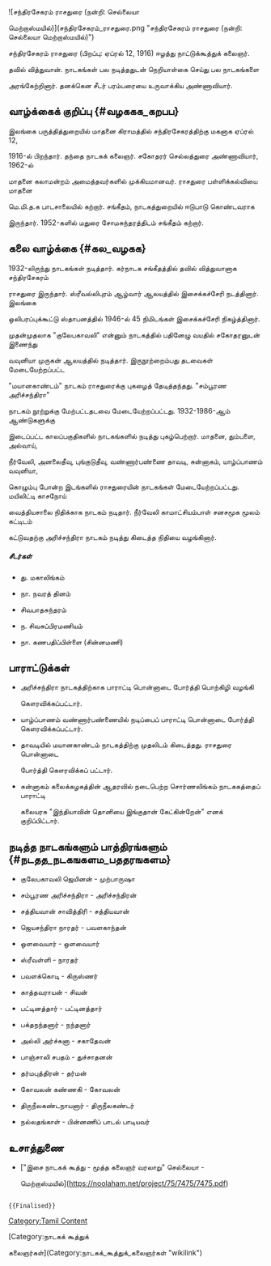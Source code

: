 ![சந்திரசேகரம் ராசதுரை (நன்றி: செல்லையா
மெற்றாஸ்மயில்)](சந்திரசேகரம்_ராசதுரை.png "சந்திரசேகரம் ராசதுரை (நன்றி: செல்லையா மெற்றாஸ்மயில்)")
சந்திரசேகரம் ராசதுரை (பிறப்பு: ஏப்ரல் 12, 1916) ஈழத்து நாட்டுக்கூத்துக் கலைஞர்.
தவில் வித்துவான். நாடகங்கள் பல நடித்ததுடன் நெறியாள்கை செய்து பல நாடகங்களை
அரங்கேற்றினார். தனக்கென சீடர் பரம்பரையை உருவாக்கிய அண்ணாவியார்.

## வாழ்க்கைக் குறிப்பு {#வழககக_கறபப}

இலங்கை பருத்தித்துறையில் மாதனை கிராமத்தில் சந்திரசேகரத்திற்கு மகனாக ஏப்ரல் 12,
1916-ல் பிறந்தார். தந்தை நாடகக் கலைஞர். சகோதரர் செல்லத்துரை அண்ணாவியார், 1962-ல்
மாதனை கலாமன்றம் அமைத்தவர்களில் முக்கியமானவர். ராசதுரை பள்ளிக்கல்வியை மாதனை
மெ.மி.த.க பாடசாலையில் கற்றார். சங்கீதம், நாடகத்துறையில் ஈடுபாடு கொண்டவராக
இருந்தார். 1952-களில் மதுரை சோமசுந்தரத்திடம் சங்கீதம் கற்றார்.

## கலை வாழ்க்கை {#கல_வழகக}

1932-லிருந்து நாடகங்கள் நடித்தார். கர்நாடக சங்கீதத்தில் தவில் வித்துவானாக சந்திரசேகரம்
ராசதுரை இருந்தார். ஸ்ரீவல்லிபுரம் ஆழ்வார் ஆலயத்தில் இசைக்கச்சேரி நடத்தினார். இலங்கை
ஒலிபரப்புக்கூட்டு ஸ்தாபனத்தில் 1946-ல் 45 நிமிடங்கள் இசைக்கச்சேரி நிகழ்த்தினார்.
முதன்முதலாக \"குலேபகாவலி\" என்னும் நாடகத்தில் பதினேழு வயதில் சகோதரனுடன் இணைந்து
வவுனியா முருகன் ஆலயத்தில் நடித்தார். இருநூற்றைம்பது தடவைகள் மேடையேற்றப்பட்ட
\"மயானகாண்டம்\" நாடகம் ராசதுரைக்கு புகழைத் தேடித்தந்தது. \"சம்பூரண அரிச்சந்திரா\"
நாடகம் நூற்றுக்கு மேற்பட்டதடவை மேடையேற்றப்பட்டது. 1932-1986-ஆம் ஆண்டுகளுக்கு
இடைப்பட்ட காலப்பகுதிகளில் நாடகங்களில் நடித்து புகழ்பெற்றார். மாதனை, தும்பளை, அல்வாய்,
நீர்வேலி, அனலைதீவு, புங்குடுதீவு, வண்ணார்பண்ணை தாவடி, சுன்னாகம், யாழ்ப்பாணம் வவுனியா,
கொழும்பு போன்ற இடங்களில் ராசதுரையின் நாடகங்கள் மேடையேற்றப்பட்டது. மயிலிட்டி காசநோய்
வைத்தியசாலை நிதிக்காக நாடகம் நடிதார். நீர்வேலி காமாட்சியம்பாள் சனசமூக மூலம் கட்டிடம்
கட்டுவதற்கு அரிச்சந்திரா நாடகம் நடித்து கிடைத்த நிதியை வழங்கினார்.

##### சீடர்கள்

-   து. மகாலிங்கம்
-   நா. நவரத் தினம்
-   சிவபாதசுந்தரம்
-   ந. சிவசுப்பிரமணியம்
-   நா. கணபதிப்பிள்ளை (சின்னமணி)

## பாராட்டுக்கள்

-   அரிச்சந்திரா நாடகத்திற்காக பாராட்டி பொன்னாடை போர்த்தி பொற்கிழி வழங்கி
    கௌரவிக்கப்பட்டார்.
-   யாழ்ப்பாணம் வண்ணார்பண்ணையில் நடிப்பைப் பாராட்டி பொன்னாடை போர்த்தி கெளரவிக்கப்பட்டார்.
-   தாவடியில் மயானகாண்டம் நாடகத்திற்கு முதலிடம் கிடைத்தது. ராசதுரை பொன்னாடை
    போர்த்தி கௌரவிக்கப் பட்டார்.
-   சுன்னாகம் கலைக்கழகத்தின் ஆதரவில் நடைபெற்ற சொர்ணலிங்கம் நாடககத்தைப் பாராட்டி
    கலையரசு \"இந்தியாவின் தொனியை இங்குதான் கேட்கின்றேன்\" எனக் குறிப்பிட்டார்.

## நடித்த நாடகங்களும் பாத்திரங்களும் {#நடதத_நடகஙகளம_பததரஙகளம}

-   குலேபகாவலி ஜெயினன் - முற்பாருஷா
-   சம்பூரண அரிச்சந்திரா - அரிச்சந்திரன்
-   சத்தியவான் சாவித்திரி - சத்தியவான்
-   ஜெயசந்திரா நாரதர் - பவளகாந்தன்
-   ஒளவையார் - ஒளவையார்
-   ஸ்ரீவள்ளி - நாரதர்
-   பவளக்கொடி - கிருஸ்ணர்
-   காத்தவராயன் - சிவன்
-   பட்டினத்தார் - பட்டினத்தார்
-   பக்தநந்தனார் - நந்தனார்
-   அல்லி அர்ச்சுனா - சகாதேவன்
-   பாஞ்சாலி சபதம் - துச்சாதனன்
-   தர்மபுத்திரன் - தர்மன்
-   கோவலன் கண்ணகி - கோவலன்
-   திருநீலகண்டநாயனார் - திருநீலகண்டர்
-   நல்லதங்காள் - பின்னணிப் பாடல் பாடியவர்

## உசாத்துணை

-   [\"இசை நாடகக் கூத்து - மூத்த கலைஞர் வரலாறு\" செல்லையா -
    மெற்றாஸ்மயில்](https://noolaham.net/project/75/7475/7475.pdf)

```{=mediawiki}
{{Finalised}}
```
[Category:Tamil Content](Category:Tamil_Content "wikilink")
[Category:நாடகக் கூத்துக்
கலைஞர்கள்](Category:நாடகக்_கூத்துக்_கலைஞர்கள் "wikilink")

